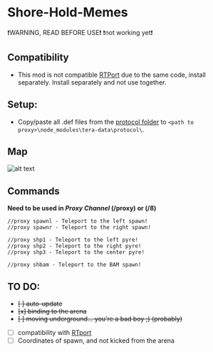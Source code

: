 # Shore-Hold-Memes
❗WARNING, READ BEFORE USE❗ 
❗not working yet❗

## Сompatibility
- This mod is not compatible [RTPort](https://github.com/PinguinRei/RTPort) due to the same code, install separately. Install separately and not use together.

## Setup:
- Copy/paste all .def files from the [protocol folder](https://github.com/PinguinRei/Shore-Hold-Memes/tree/master/defs) to `<path to proxy>\node_modules\tera-data\protocol\`.

## Map
![alt text](https://raw.githubusercontent.com/PinguinRei/Shore-Hold-Memes/master/map/guide.jpg)

## Commands
**Need to be used in _Proxy Channel_ (/proxy) or (/8)**
```
//proxy spawnl - Teleport to the left spawn!
//proxy spawnr - Teleport to the right spawn!

//proxy shp1 - Teleport to the left pyre!
//proxy shp2 - Teleport to the right pyre!
//proxy shp3 - Teleport to the center pyre!

//proxy shbam - Teleport to the BAM spawn!
```

## TO DO:
- ~~[ ] auto-update~~
- ~~[x] binding to the arena~~
- ~~[ ] moving underground... you're a bad boy ;) (probably)~~
- [ ] compatibility with [RTport](https://github.com/PinguinRei/RTPort)
- [ ] Coordinates of spawn, and not kicked from the arena
